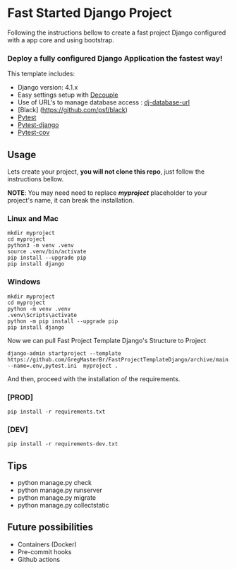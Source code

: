 # Fast Started Django Project

Following the instructions bellow to create a fast project Django configured with a app core and using bootstrap.

### Deploy a fully configured Django Application the fastest way!

This template includes:
* Django version: 4.1.x
* Easy settings setup with [Decouple](https://github.com/hbnetwork/python-decouple)  
* Use of URL's to manage database access : [dj-database-url](https://github.com/jazzband/dj-database-url)  
* [Black] (https://github.com/psf/black) 
* [Pytest](https://docs.pytest.org/)
* [Pytest-django](https://pytest-django.readthedocs.io/en/latest/)
* [Pytest-cov](https://github.com/pytest-dev/pytest-cov)


## Usage

Lets create your project, **you will not clone this repo**, just follow the instructions bellow.

**NOTE**: You may need need to replace **_myproject_** placeholder to your project's name, it can break the installation.


### Linux and Mac
```
mkdir myproject
cd myproject
python3 -m venv .venv 
source .venv/bin/activate
pip install --upgrade pip
pip install django
```

### Windows
```
mkdir myproject
cd myproject
python -m venv .venv
.venv\Scripts\activate
python -m pip install --upgrade pip
pip install django
```

Now we can pull Fast Project Template Django's Structure to Project 

```
django-admin startproject --template https://github.com/GregMasterBr/FastProjectTemplateDjango/archive/main.zip --name=.env,pytest.ini  myproject .
```


And then, proceed with the installation of the requirements. 

### [PROD]
```
pip install -r requirements.txt
```


### [DEV]
```
pip install -r requirements-dev.txt
```

## Tips
- python manage.py check  
- python manage.py runserver  
- python manage.py migrate  
- python manage.py collectstatic  

## Future possibilities
- Containers (Docker)
- Pre-commit hooks
- Github actions

